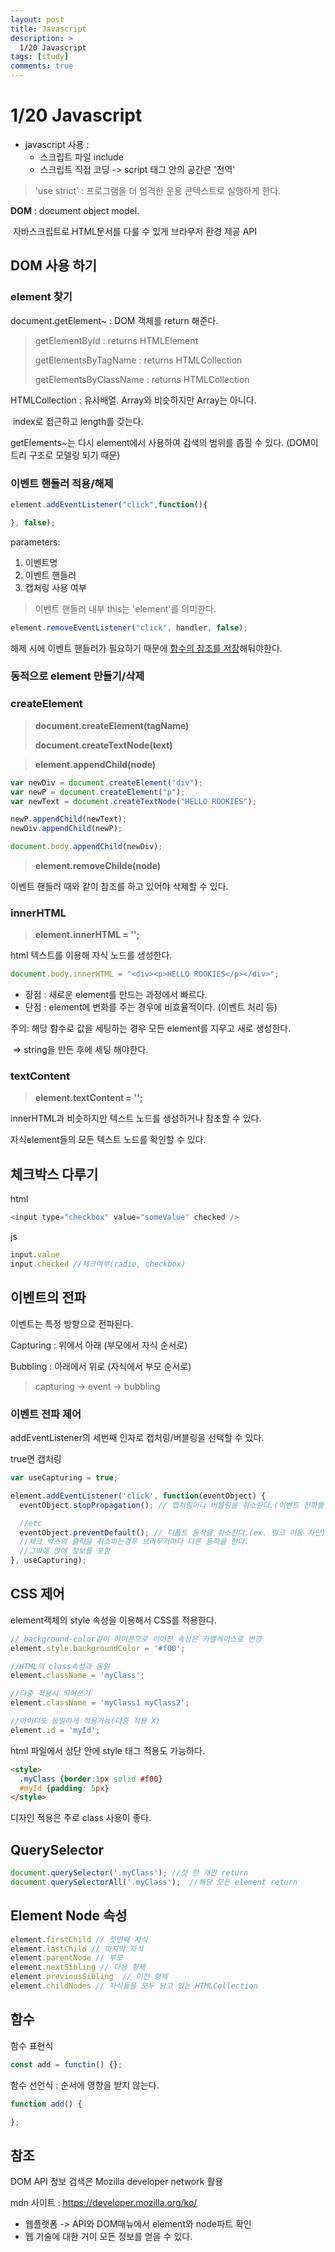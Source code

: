 ```yaml
---
layout: post
title: Javascript
description: >
  1/20 Javascript
tags: [study]
comments: true
---
```


# 1/20 Javascript

- javascript 사용 : 
  - 스크립트 파일 include
  - 스크립트 직접 코딩 -> script 태그 안의 공간은 '전역'

>  'use strict' : 프로그램을 더 엄격한 운용 콘텍스트로 실행하게 한다.



**DOM** : document object model.

​			자바스크립트로 HTML문서를 다룰 수 있게 브라우저 환경 제공 API



## DOM 사용 하기

### element 찾기

document.getElement~ : DOM 객체를 return 해준다.

> getElementById : returns HTMLElement
>
> getElementsByTagName : returns HTMLCollection
>
> getElementsByClassName : returns HTMLCollection

HTMLCollection : 유사배열. Array와 비슷하지만 Array는 아니다.

​							   index로 접근하고 length를 갖는다.

getElements~는 다시 element에서 사용하여 검색의 범위를 좁힐 수 있다. (DOM이 트리 구조로 모델링 되기 때문)



### 이벤트 핸들러 적용/해제

```javascript
element.addEventListener("click",function(){

}, false);
```

parameters:

1. 이벤트명
2. 이벤트 핸들러
3. 캡처링 사용 여부

> 이벤트 핸들러 내부 this는 'element'를 의미한다.

```javascript
element.removeEventListener("click", handler, false);
```

해제 시에 이벤트 핸들러가 필요하기 때문에 <u>함수의 참조를 저장</u>해둬야한다. 



### 동적으로 element 만들기/삭제

### createElement 

> **document.createElement(tagName)**
>
> **document.createTextNode(text)**

> **element.appendChild(node)**

```javascript
var newDiv = document.createElement("div");
var newP = document.createElement("p");
var newText = document.createTextNode("HELLO ROOKIES");

newP.appendChild(newText);
newDiv.appendChild(newP);

document.body.appendChild(newDiv);
```

> **element.removeChilde(node)**

이벤트 핸들러 때와 같이 참조를 하고 있어야 삭제할 수 있다.

### innerHTML

> **element.innerHTML = '';**

html 텍스트를 이용해 자식 노드를 생성한다.

```javascript
document.body.innerHTML = "<div><p>HELLO ROOKIES</p></div>";
```

- 장점 : 새로운 element를 만드는 과정에서 빠르다.
- 단점 : element에 변화를 주는 경우에 비효율적이다. (이벤트 처리 등)

주의: 해당 함수로 값을 세팅하는 경우 모든 element를 지우고 새로 생성한다. 

​		  => string을 만든 후에 세팅 해야한다.

### textContent

> **element.textContent = '';**

innerHTML과 비슷하지만 텍스트 노드를 생성하거나 참조할 수 있다.

자식element들의 모든 텍스트 노드를 확인할 수 있다.



## 체크박스 다루기

html

```javascript
<input type="checkbox" value="someValue" checked />
```

js

```javascript
input.value
input.checked //체크여부(radio, checkbox)
```



## 이벤트의 전파

이벤트는 특정 방향으로 전파된다.

Capturing : 위에서 아래 (부모에서 자식 순서로)

Bubbling : 아래에서 위로 (자식에서 부모 순서로)

> capturing -> event -> bubbling

### 이벤트 전파 제어

addEventListener의 세번째 인자로 캡처링/버블링을 선택할 수 있다.

true면 캡처링

```javascript
var useCapturing = true;

element.addEventListener('click', function(eventObject) {
  eventObject.stopPropagation(); // 캡처링이나 버블링을 취소한다.(이벤트 전파를 차단한다)

  //etc
  eventObject.preventDefault(); // 디폴트 동작을 취소한다.(ex. 링크 이동 차단)
  //체크 박스의 클릭을 취소하는경우 브라우저마다 다른 동작을 한다.
  //그밖에 많에 정보를 포함
}, useCapturing);
```



## CSS 제어

element객체의 style 속성을 이용해서 CSS를 적용한다.

```javascript
// background-color같이 하이픈으로 이어진 속성은 카멜케이스로 변경
element.style.backgroundColor = '#f00';

//HTML의 class속성과 동일
element.className = 'myClass';

//다중 적용시 띄어쓰기
element.className = 'myClass1 myClass2';

//아이디도 동일하게 적용가능(다중 적용 X)
element.id = 'myId';
```

html 파일에서 상단 <head>안에 style 태그 적용도 가능하다. 

```html
<style>
  .myClass {border:1px solid #f00}
  #myId {padding: 5px}
</style>
```

디자인 적용은 주로 class 사용이 좋다.



## QuerySelector

```javascript
document.querySelector('.myClass');	//첫 한 개만 return
document.querySelectorAll('.myClass');	//해당 모든 element return
```



## Element Node 속성

```javascript
element.firstChild // 첫번째 자식
element.lastChild // 마지막 자식
element.parentNode // 부모
element.nextSibling // 다음 형제
element.previousSibling  // 이전 형제
element.childNodes // 자식들을 모두 담고 있는 HTMLCollection
```



## 함수

함수 표현식

```javascript
const add = functin() {};
```

함수 선언식 : 순서에 영향을 받지 않는다.

```javascript
function add() {

};
```



## 참조

DOM API 정보 검색은 Mozilla developer network 활용

mdn 사이트 : https://developer.mozilla.org/ko/

- 웹플랫폼 -> API와 DOM매뉴에서 element와 node파트 확인
- 웹 기술에 대한 거이 모든 정보를 얻을 수 있다.